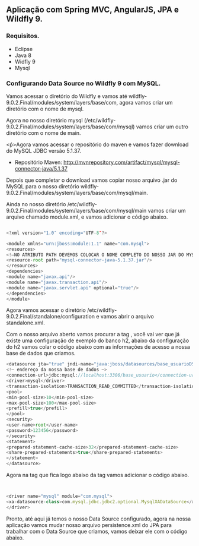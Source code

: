 ## Aplicação com Spring MVC, AngularJS, JPA e Wildfly 9.

### Requisitos.

- Eclipse
- Java 8
- Widfly 9
- Mysql


### Configurando Data Source no Wildfly 9 com MySQL.

<p>Vamos acessar o diretório do Wildfly e vamos até wildfly-9.0.2.Final/modules/system/layers/base/com, agora vamos criar um diretório com o nome de mysql.</p>
<p>Agora no nosso diretório mysql (/etc/wildfly-9.0.2.Final/modules/system/layers/base/com/mysql) vamos criar um outro diretório com o nome de main.</p>
<ṕ>Agora vamos acessar o repositório do maven e vamos fazer download do MySQL JDBC versão 5.1.37.</p>

- Repositório Maven: http://mvnrepository.com/artifact/mysql/mysql-connector-java/5.1.37

<p>Depois que completar o download vamos copiar nosso arquivo .jar do MySQL para o nosso diretório wildfly-9.0.2.Final/modules/system/layers/base/com/mysql/main.</p>

<p>Ainda no nosso diretório /etc/wildfly-9.0.2.Final/modules/system/layers/base/com/mysql/main vamos criar um arquivo chamado module.xml, e vamos adicionar o código abaixo.</p>

```javascript

<?xml version="1.0″ encoding="UTF-8″?>

<module xmlns="urn:jboss:module:1.1" name="com.mysql">
<resources>
<!–NO ATRIBUTO PATH DEVEMOS COLOCAR O NOME COMPLETO DO NOSSO JAR DO MYSQL–> 
<resource-root path="mysql-connector-java-5.1.37.jar"/>
</resources>
<dependencies>
<module name="javax.api"/>
<module name="javax.transaction.api"/>
<module name="javax.servlet.api" optional="true"/>
</dependencies>
</module>
```


Agora vamos acessar o diretório /etc/wildfly-9.0.2.Final/standalone/configuration e vamos abrir o arquivo standalone.xml.

Com o nosso arquivo aberto vamos procurar a tag <datasources>, você vai ver que já existe uma configuração de exemplo do banco h2, abaixo da configuração do h2 vamos colar o código abaixo com as informações de acesso a nossa base de dados que criamos.


```javascript
<datasource jta="true" jndi-name="java:jboss/datasources/base_usuarioDS" pool-name="base_usuarioDS" enabled="true" use-java-context="true" use-ccm="true">
<!– endereço da nossa base de dados –>
<connection-url>jdbc:mysql://localhost:3306/base_usuario</connection-url>
<driver>mysql</driver>
<transaction-isolation>TRANSACTION_READ_COMMITTED</transaction-isolation>
<pool>
<min-pool-size>10</min-pool-size>
<max-pool-size>100</max-pool-size>
<prefill>true</prefill>
</pool>
<security>
<user-name>root</user-name>
<password>123456</password>
</security>
<statement>
<prepared-statement-cache-size>32</prepared-statement-cache-size>
<share-prepared-statements>true</share-prepared-statements>
</statement>
</datasource>
```


<p>Agora na tag <drivers> que fica logo abaixo da tag </datasource> vamos adicionar o código abaixo.</p>


```javascript


<driver name="mysql" module="com.mysql">
<xa-datasource-class>com.mysql.jdbc.jdbc2.optional.MysqlXADataSource</xa-datasource-class>
</driver>
```

<p>Pronto, até aqui já temos o nosso Data Source configurado, agora na nossa aplicação vamos mudar nosso arquivo persistence.xml do JPA para trabalhar com o Data Source que criamos, vamos deixar ele com o código abaixo. </p>